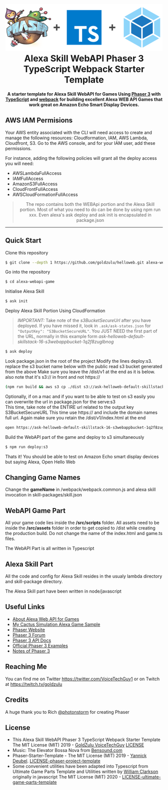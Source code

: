 <h1 align="center">
  <br>
  <a href="https://github.com/goldzulu/helloweb#readme"><img src="readme/header.png" alt="header" width="600"></a>
  <br>
  Alexa Skill WebAPI Phaser 3 TypeScript Webpack Starter Template
  <br>
</h1>

<h4 align="center">
A starter template for Alexa Skill WebAPI for Games Using <a href="https://phaser.io/" target="_blank" >Phaser 3</a> with <a href="https://www.typescriptlang.org/index.html" target="_blank" >TypeScript</a> and <a href="https://webpack.js.org/" target="_blank" >webpack</a> for building excellent Alexa WEB API Games that work great on Amazon Echo Smart Display Devices.</h4>

## AWS IAM Permisions
Your AWS entity associated with the CLI will need access to create and manage the following resources: Cloudformation, IAM, AWS Lambda, Cloudfront, S3. Go to the AWS console, and for your IAM user, add these permissions.

For instance, adding the following policies will grant all the deploy access you will need:
* AWSLambdaFullAccess
* IAMFullAccess
* AmazonS3FullAccess
* CloudFrontFullAccess
* AWSCloudFormationFullAccess

<blockquote align="center">
The repo contains both the WEBApi portion and the Alexa Skill portion. Most of what you need to do can be done by using npm run xxx. Even alexa's ask deploy and ask init is encapsulated in package.json
</blockquote>

---
## Quick Start

Clone this repository
```bash
$ git clone --depth 1 https://github.com/goldzulu/helloweb.git alexa-webapi-game
```

Go into the repository
```bash
$ cd alexa-webapi-game
```

Initialise Alexa Skill
```bash
$ ask init
```

Deploy Alexa Skill Portion Using CloudFormation 
> *IMPORTANT:* Take note of the _s3BucketSecureUrl_ after you have deployed.
> If you have missed it, look in `.ask/ask-states.json` for `"OutputKey": "S3BucketSecureURL"`. 
> You JUST NEED the first part of the URL, normally in this example form _ask-helloweb-default-skillstack-16-s3webappbucket-1q2f8zuglbnog_
```bash
$ ask deploy
```
Look package.json in the root of the project
Modify the lines deploy:s3. replace the s3 bucket name below with the public read s3 bucket generated from the above
Make sure you leave the /dist/v1 at the end as it is below. also note that it's s3:// in front and not https://
```bash
(npm run build && aws s3 cp ./dist s3://ask-helloweb-default-skillstack-16-s3webappbucket-1q2f8zuglbnog/dist/v1 --recursive --acl public-read)
```

Optionally, if on a mac and if you want to be able to test on s3 easily you can overwrite the url in package.json for the serve:s3  
This time, take note of the ENTIRE url related to the output key S3BucketSecureURL
This time use https:// and include the domain names full url. Again make sure you retain the /dist/v1/index.html at the end
```bash
open https://ask-helloweb-default-skillstack-16-s3webappbucket-1q2f8zuglbnog.s3.amazonaws.com/dist/v1/index.html
```

Build the WebAPI part of the game and deploy to s3 simultaneously
```bash
$ npm run deploy:s3
```
Thats it! You should be able to test on Amazon Echo smart display devices but saying Alexa, Open Hello Web

## Changing Game Names

Change the **gameName** in /webpack/webpack.common.js and alexa skill invocation in skill-packages/skill.json

## WebAPI Game Part

All your game code lies inside the **/src/scripts** folder. All assets need to be inside the **/src/assets** folder in order to get copied to /dist while creating the production build. Do not change the name of the index.html and game.ts files.

The WebAPI Part is all written in Typescript

## Alexa Skill Part

All the code and config for Alexa Skill resides in the usualy lambda directory and skill-package directory.

The Alexa Skill part have been written in node/javascript



## Useful Links

- [About Alexa Web API for Games](https://developer.amazon.com/en-GB/docs/alexa/web-api-for-games/alexa-games-about.html)
- [My Cactus Simulation Alexa Game Sample](https://github.com/alexa/skill-sample-nodejs-web-api-my-cactus)
- [Phaser Website](https://phaser.io/)
- [Phaser 3 Forum](https://phaser.discourse.group/)
- [Phaser 3 API Docs](https://photonstorm.github.io/phaser3-docs/)
- [Official Phaser 3 Examples](http://labs.phaser.io/)
- [Notes of Phaser 3](https://rexrainbow.github.io/phaser3-rex-notes/docs/site/index.html)

## Reaching Me

You can find me on Twitter https://twitter.com/VoiceTechGuy1 or on Twitch at https://twitch.tv/goldzulu

## Credits

A huge thank you to Rich [@photonstorm](https://github.com/photonstorm) for creating Phaser

## License

* This Alexa Skill WebAPI Phaser 3 TypeScript Webpack Starter Template The MIT License (MIT) 2019 - [GoldZulu VoiceTechGuy](https://github.com/goldzulu) [LICENSE](LICENSE.txt)
* Music: The Elevator Bossa Nova from [Bensound.com](https://www.bensound.com/licensing)
* Phaser-Starter-Template - The MIT License (MIT) 2019 - [Yannick Deubel](https://github.com/yandeu). [LICENSE-phaser-project-template](LICENSE-phaser-project-template.txt)
* Some convenient utilities have been adapted into Typescript from Ultimate Game Parts Template and Utilities written by [William Clarkson](https://phasergames.com) originally in javascript The MIT License (MIT) 2020 - [LICENSE-ultimate-game-parts-template](LICENSE-ultimate-game-parts-template.txt)
